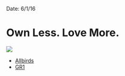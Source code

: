 Date: 6/1/16

# Own Less. Love More.

![][image-1]

- [Allbirds][1]
- [GR1][2]

[1]:	https://www.allbirds.com/
[2]:	http://www.goruck.com/

[image-1]:	https://dl.dropboxusercontent.com/s/0fuxpg9dt6vacfq/Photo%20May%2031,%207%2007%2018%20PM.jpg